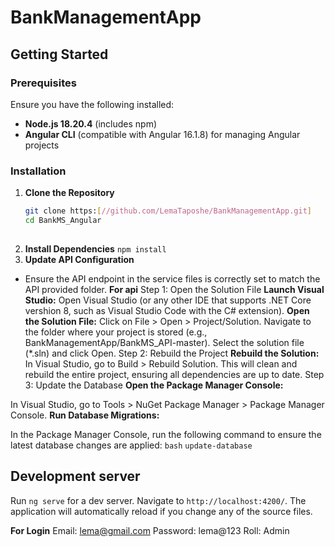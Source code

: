 ﻿# BankManagementApp
## Getting Started

### Prerequisites

Ensure you have the following installed:

- **Node.js 18.20.4** (includes npm)
- **Angular CLI** (compatible with Angular 16.1.8) for managing Angular projects

### Installation

1. **Clone the Repository**
   ```bash
   git clone https:[//github.com/LemaTaposhe/BankManagementApp.git]
   cd BankMS_Angular
 
2. **Install Dependencies**
   `npm install`
3. **Update API Configuration**
   
- Ensure the API endpoint in the service files is correctly set to match the API provided  folder.
 **For api** 
Step 1: Open the Solution File
**Launch Visual Studio:**
Open Visual Studio (or any other IDE that supports .NET Core vershion 8, such as Visual Studio Code with the C# extension).
**Open the Solution File:**
Click on File > Open > Project/Solution.
Navigate to the folder where your project is stored (e.g., BankManagementApp/BankMS_API-master).
Select the solution file (*.sln) and click Open.
Step 2: Rebuild the Project
**Rebuild the Solution:**
In Visual Studio, go to Build > Rebuild Solution.
This will clean and rebuild the entire project, ensuring all dependencies are up to date.
Step 3: Update the Database
**Open the Package Manager Console:**

In Visual Studio, go to Tools > NuGet Package Manager > Package Manager Console.
**Run Database Migrations:**

In the Package Manager Console, run the following command to ensure the latest database changes are applied:
```bash```
      ``update-database``


   
## Development server

Run `ng serve` for a dev server. Navigate to `http://localhost:4200/`. The application will automatically reload if you change any of the source files.


**For Login**
 Email: lema@gmail.com
Password: lema@123
Roll: Admin
